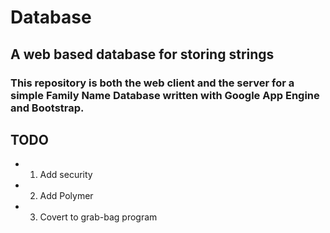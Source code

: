 # Database
## A web based database for storing strings 

### This repository is both the  web client and the server for a simple Family Name Database written with Google App Engine and Bootstrap.

## TODO
- 1. Add security
- 2. Add Polymer
- 3. Covert to grab-bag program
